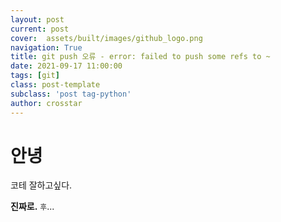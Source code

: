```yaml
---
layout: post
current: post
cover:  assets/built/images/github_logo.png
navigation: True
title: git push 오류 - error: failed to push some refs to ~
date: 2021-09-17 11:00:00
tags: [git]
class: post-template
subclass: 'post tag-python'
author: crosstar
---
```



# 안녕
코테 잘하고싶다.

**진짜로.**
`후`...
